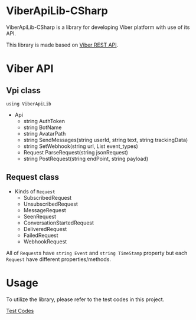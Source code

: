 # ViberApiLib-CSharp

ViberApiLib-CSharp is a library for developing Viber platform with use of its API.

This library is made based on [Viber REST API](https://developers.viber.com/docs/api/rest-bot-api/).

# Viber API

## Vpi class

`using ViberApiLib`

* Api
  * string AuthToken
  * string BotName
  * string AvatarPath
  * string SendMessages(string userId, string text, string trackingData)
  * string SetWebhook(string url, List<string> event_types)
  * Request ParseRequest(string jsonRequest)
  * string PostRequest(string endPoint, string payload)

## Request class

* Kinds of `Request`
  * SubscribedRequest
  * UnsubscribedRequest
  * MessageRequest
  * SeenRequest
  * ConversationStartedRequest
  * DeliveredRequest
  * FailedRequest
  * WebhookRequest

All of `Request`s have `string Event` and `string TimeStamp` property but each `Request` have different properties/methods.

# Usage

To utilize the library, please refer to the test codes in this project.

[Test Codes](https://github.com/momotaro98/ViberApiLib-CSharp/tree/master/ViberApiLib.Test)
